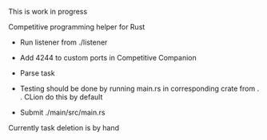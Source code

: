 This is work in progress

Competitive programming helper for Rust

- Run listener from ./listener

- Add 4244 to custom ports in Competitive Companion

- Parse task

- Testing should be done by running main.rs in corresponding crate
from . . CLion do this by default

- Submit ./main/src/main.rs

Currently task deletion is by hand
